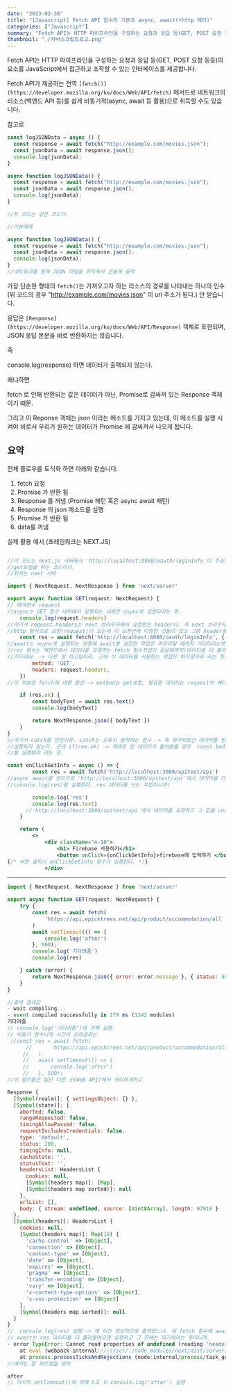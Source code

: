```yaml
---
date: "2023-02-28"
title: "[Javascript] Fetch API 함수의 기본과 async, await(+http 헤더)"
categories: ["Javascript"]
summary: "Fetch API는 HTTP 파이프라인을 구성하는 요청과 응답 등(GET, POST 요청 등등)의 요소를 JavaScript에서 접근하고 조작할 수 있는 인터페이스를 제공합니다."
thumbnail: "./자바스크립트로고.png"
---
```


Fetch API는 HTTP 파이프라인을 구성하는 요청과 응답 등(GET, POST 요청 등등)의 요소를 JavaScript에서 접근하고 조작할 수 있는 인터페이스를 제공합니다.

Fetch API가 제공하는 전역 `[fetch()](https://developer.mozilla.org/ko/docs/Web/API/fetch)` 메서드로 네트워크의 리소스(백엔드 API 등)를 쉽게 비동기적(async, await 등 활용)으로 취득할 수도 있습니다.

참고로

```jsx
const logJSONData = async () {
  const response = await fetch("http://example.com/movies.json");
  const jsonData = await response.json();
  console.log(jsonData);
}

async function logJSONData() {
  const response = await fetch("http://example.com/movies.json");
  const jsonData = await response.json();
  console.log(jsonData);
}

//두 코드는 같은 코드다.
```

```jsx
//기본예제

async function logJSONData() {
  const response = await fetch("http://example.com/movies.json");
  const jsonData = await response.json();
  console.log(jsonData);
}
//네트워크를 통해 JSON 파일을 취득해서 콘솔에 출력
```

가장 단순한 형태의 `fetch()`는 가져오고자 하는 리소스의 경로를 나타내는 하나의 인수(위 코드의 경우 "http://example.com/movies.json" 이 url 주소가 된다.) 만 받습니다.

응답은 `[Response](https://developer.mozilla.org/ko/docs/Web/API/Response)` 객체로 표현되며, JSON 응답 본문을 바로 반환하지는 않습니다.

즉

console.log(response) 하면 데이터가 출력되지 않는다.

왜냐하면

fetch 로 인해 반환되는 값은 데이터가 아닌, Promise로 감싸져 있는 Response 객체 이기 떄문.

그리고 이 Reponse 객체는 json 이라는 메소드를 가지고 있는데, 이 메소드를 실행 시켜야 비로서 우리가 원하는 데이터가 Promise 에 감싸져서 나오게 됩니다.

## **요약**

전체 플로우를 도식화 하면 아래와 같습니다.

1. fetch 요청
2. Promise<Response> 가 반환 됨
3. Response 를 꺼냄 (Promise 패턴 혹은 async await 패턴)
4. Response 의 json 메소드를 실행
5. Promise<data> 가 반환 됨
6. data를 꺼냄

실제 활용 예시 (프레임워크는 NEXT.JS)

```jsx

//이 코드는 next.js 서버에서 'http://localhost:8080/oauth/loginInfo 이 주소의 스프링서버로
//get요청을 하는 코드이다.
//위치는 next 서버

import { NextRequest, NextResponse } from 'next/server'

export async function GET(request: NextRequest) {
// 매개변수 request
//async는 GET 함수 내부에서 실행되는 내용은 async로 실행되라는 뜻.
    console.log(request.headers)
//여기서 request.headers는 next 브라우저에서 요청받은 header다. 즉 next 브라우저에서 get요청하면
//http 형식으로 요청(request)이 오는데 이 요청안에 다양한 것들이 있고 그중 header를 출력하라는 뜻.
    const res = await fetch('http://localhost:8080/oauth/loginInfo', {
//await는 async로 실행되는 와중에 await를 설정한 작업은 마무리될 때까지 기다리라는뜻.
//res 함수는 백엔드에서 데이터를 요청하는 fetch 함수작업이 끝날때까지(데이터를 다 불러올때까지)
//기다려라. -> 다른 일 하고있어라. 근데 이 데이터를 사용하는 작업은 하지말아라 라는 뜻.
        method: 'GET',
        headers: request.headers,
    })
//이 부분은 fetch에 대한 옵션 -> method는 get요청, 필요한 데이터는 request의 헤더(request.headers)

    if (res.ok) {
        const bodyText = await res.text()
        console.log(bodyText)

        return NextResponse.json({ bodyText })
    }
}
//여기서 catch를 안쓴이유. catch는 오류시 동작하는 함수 -> 즉 뭐가되었건 데이터를 받아왔다면 catch가
//실행되지 않는다. 근데 if(res.ok) -> 제대로 된 데이터가 들어왔을 경우  const bodyText = await res.text()
//를 실행해라 라는 뜻.

```

```jsx
const onClickGetInfo = async () => {
        const res = await fetch('http://localhost:3000/apitest/api')
//async await를 썼으므로 'http://localhost:3000/apitest/api'에서 데이터를 다 받아온 후
//console.log(res)를 실행한다. res 데이터를 쓰는 작업이니까!

        console.log('res')
        console.log(res.text)
      //'http://localhost:3000/apitest/api 에서 데이터를 요청하고 그 값을 console에 출력한다.
    }

    return (
        <>
            <div className="m-10">
                <h1> Firebase 사용하기</h1>
                <button onClick={onClickGetInfo}>firebase에 입력하기 </button>
{/* 버튼 클릭시 onClickGetInfo 함수가 실행된다. */}
            </div>

```

---

```jsx
import { NextRequest, NextResponse } from 'next/server'

export async function GET(request: NextRequest) {
    try {
        const res = await fetch(
            'https://api.epicktrees.net/api/product/accommodation/all',
        )
        await setTimeout(() => {
            console.log('after')
        }, 500);
        console.log('기다려줌')
        console.log(res)

    } catch (error) {
        return NextResponse.json({ error: error.message }, { status: 500 })
    }
}

//출력 결과값
- wait compiling...
- event compiled successfully in 279 ms (1342 modules)
기다려줌
// console.log('기다려줌')에 의해 실행.
// 비동기 함수니까 시간이 오래걸리는
 //const res = await fetch(
      //      'https://api.epicktrees.net/api/product/accommodation/all',
     //   )
     //   await setTimeout(() => {
     //       console.log('after')
     //   }, 500);
//이 함수들은 일단 다른 곳(Web API)에서 처리하게하고

Response {
  [Symbol(realm)]: { settingsObject: {} },
  [Symbol(state)]: {
    aborted: false,
    rangeRequested: false,
    timingAllowPassed: false,
    requestIncludesCredentials: false,
    type: 'default',
    status: 200,
    timingInfo: null,
    cacheState: '',
    statusText: '',
    headersList: HeadersList {
      cookies: null,
      [Symbol(headers map)]: [Map],
      [Symbol(headers map sorted)]: null
    },
    urlList: [],
    body: { stream: undefined, source: [Uint8Array], length: 97018 }
  },
  [Symbol(headers)]: HeadersList {
    cookies: null,
    [Symbol(headers map)]: Map(10) {
      'cache-control' => [Object],
      'connection' => [Object],
      'content-type' => [Object],
      'date' => [Object],
      'expires' => [Object],
      'pragma' => [Object],
      'transfer-encoding' => [Object],
      'vary' => [Object],
      'x-content-type-options' => [Object],
      'x-xss-protection' => [Object]
    },
    [Symbol(headers map sorted)]: null
  }
}
//  console.log(res) 실행 -> 왜 이건 정상적으로 출력됐느냐. 위 fetch 함수에 await를 걸어놨기 때문
// await는 res 데이터를 다 불러들여오면 실행하고 그 전에는 대기하라는 뜻이니까.
- error TypeError: Cannot read properties of undefined (reading 'headers')
    at eval (webpack-internal:///(rsc)/./node_modules/next/dist/server/future/route-modules/app-route/module.js:266:61)
    at process.processTicksAndRejections (node:internal/process/task_queues:95:5)
//에러는 잘 모르겠음 생략

after
// 마지막 setTimeout()에 의해 5초 뒤 console.log('after') 실행
```

